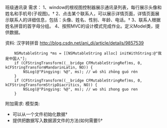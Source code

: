 班级通讯录
需求：
1、window的根视图控制器展示通讯录列表，每行展示头像和姓名和手机号(子视图)。†
2、点击某个联系人，可以展示详情页面，详情页面展示联系人的详细信息，包括：头像、姓名、性别、年龄、电话。†
3、联系人根据姓名拼音的首字母分组。
4、按照MVC的设计模式完成作业。定义Model类，提供数据。

资料:
汉字转拼音
http://blog.csdn.net/ani_di/article/details/9857539


        NSMutableString *ms = [[NSMutableString alloc] initWithString:@"我是中国人"];
        if (CFStringTransform((__bridge CFMutableStringRef)ms, 0, kCFStringTransformMandarinLatin, NO)) {
            NSLog(@"Pingying: %@", ms); // wǒ shì zhōng guó rén
        }
        if (CFStringTransform((__bridge CFMutableStringRef)ms, 0, kCFStringTransformStripDiacritics, NO)) {
            NSLog(@"Pingying: %@", ms); // wo shi zhong guo ren
        }
        
附加需求:
模型类:
* 可以从一个文件初始化数据†
* 提供把数据写入数据源文件的方法(如何需要!)†